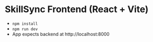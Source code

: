 # SkillSync Frontend (React + Vite)
- `npm install`
- `npm run dev`
- App expects backend at http://localhost:8000
